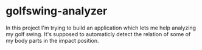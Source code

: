 # golfswing-analyzer
In this project I'm trying to build an application which lets me help analyzing my golf swing. 
It's supposed to automaticly detect the relation of some of my body parts in the impact position.
